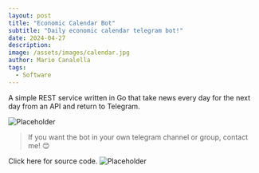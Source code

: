 ```yaml
---
layout: post
title: "Economic Calendar Bot"
subtitle: "Daily economic calendar telegram bot!"
date: 2024-04-27
description: 
image: /assets/images/calendar.jpg
author: Mario Canalella
tags: 
  - Software
---
```

A simple REST service written in Go that take news every day for the next day from an API and return to Telegram.

![Placeholder](/assets/images/placeholder-20.jpg)

> If you want the bot in your own telegram channel or group, contact me! 😊
>

Click here for source code.
![Placeholder](/assets/images/placeholder-22.jpg)